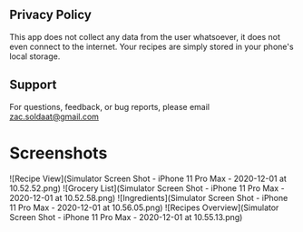 ## Privacy Policy

This app does not collect any data from the user whatsoever, it does not even connect to the internet. Your recipes are simply stored in your phone's local storage. 

## Support

For questions, feedback, or bug reports, please email zac.soldaat@gmail.com

# Screenshots

![Recipe View](Simulator Screen Shot - iPhone 11 Pro Max - 2020-12-01 at 10.52.52.png)
![Grocery List](Simulator Screen Shot - iPhone 11 Pro Max - 2020-12-01 at 10.52.58.png)
![Ingredients](Simulator Screen Shot - iPhone 11 Pro Max - 2020-12-01 at 10.56.05.png)
![Recipes Overview](Simulator Screen Shot - iPhone 11 Pro Max - 2020-12-01 at 10.55.13.png)
